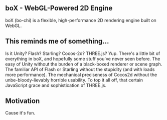 ## boX - WebGL-Powered 2D Engine
boX (bo-chi) is a flexible, high-performance 2D rendering engine built on WebGL.

## This reminds me of something...
Is it Unity? Flash? Starling? Cocos-2d? THREE.js? Yup. There's a little bit of everything in boX, and hopefully some
stuff you've never seen before. The easy of Unity without the burden of a black-boxed renderer or scene graph. The
familiar API of Flash or Starling without the stupidity (and with loads more performance). The mechanical preciseness of
 Cocos2d without the unbe-bloody-lievably horrible usability. To top it all off, that certain JavaScript grace and
 sophistication of THREE.js.

## Motivation
Cause it's fun.